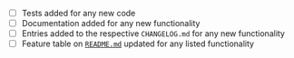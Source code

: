 <!-- Please ensure that your PR includes the following, as needed -->

- [ ] Tests added for any new code
- [ ] Documentation added for any new functionality
- [ ] Entries added to the respective `CHANGELOG.md` for any new functionality
- [ ] Feature table on [`README.md`](../README.md#roadmap) updated for any listed functionality

<!--
Some common CI checks and how to fix them (if failing):
- The formatting in all files is consistent with the project's style.
   - Run `npm run format` to automatically format all files.
- The `examples/README.md` file contains all Quint files in `examples/`
  and correctly lists their ability to go through pipeline stages.
   - Run `make examples` to automatically regenerate this file locally.
- The assets in `quint/testFixture` and `doc/builtin.md` are consistent.
   - Run `npm run generate` to automatically update these files locally.
-->
